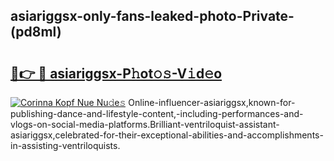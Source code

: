 ## asiariggsx-only-fans​-leaked-photo​-Private-(pd8ml)


# <h2><a href="https://mediaupload.pro?title=asiariggsx&ref=git">🔗👉 🔴 asiariggsx-P𝚑ot𝚘𝚜-V𝚒d𝚎o</a></h2>

[![Corinna Kopf Nue Nu𝚍e𝚜](https://i.imgur.com/0qMVB7G.gif)](https://mediaupload.pro?title=asiariggsx&ref=git)
Online-influencer-asiariggsx,known-for-publishing-dance-and-lifestyle-content,-including-performances-and-vlogs-on-social-media-platforms.Brilliant-ventriloquist-assistant-asiariggsx,celebrated-for-their-exceptional-abilities-and-accomplishments-in-assisting-ventriloquists.  